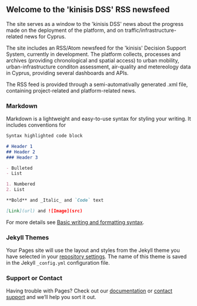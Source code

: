 ## Welcome to the 'kinisis DSS' RSS newsfeed

The site serves as a window to the 'kinisis DSS' news about the progress made on the deployment of the platform, and on traffic/infrastructure-related news for Cyprus.  

The site includes an RSS/Atom newsfeed for the 'kinisis' Decision Support System, currently in development. The platform collects, processes and archives (providing chronological and spatial access) to urban mobility, urban-infrastructure conditon assessment, air-quality and metereology data in Cyprus, providing several dashboards and APIs.

The RSS feed is provided through a semi-automativally generated .xml file, containing project-related and platform-related news.

### Markdown

Markdown is a lightweight and easy-to-use syntax for styling your writing. It includes conventions for

```markdown
Syntax highlighted code block

# Header 1
## Header 2
### Header 3

- Bulleted
- List

1. Numbered
2. List

**Bold** and _Italic_ and `Code` text

[Link](url) and ![Image](src)
```

For more details see [Basic writing and formatting syntax](https://docs.github.com/en/github/writing-on-github/getting-started-with-writing-and-formatting-on-github/basic-writing-and-formatting-syntax).

### Jekyll Themes

Your Pages site will use the layout and styles from the Jekyll theme you have selected in your [repository settings](https://github.com/schristo/kinisis-rss.github.io/settings/pages). The name of this theme is saved in the Jekyll `_config.yml` configuration file.

### Support or Contact

Having trouble with Pages? Check out our [documentation](https://docs.github.com/categories/github-pages-basics/) or [contact support](https://support.github.com/contact) and we’ll help you sort it out.
